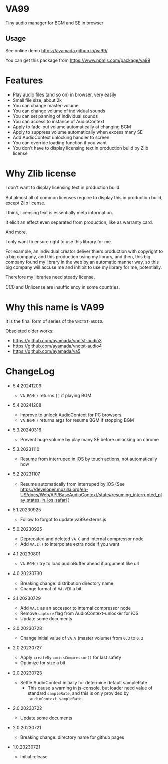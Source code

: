 # VA99

Tiny audio manager for BGM and SE in browser


## Usage

See online demo https://ayamada.github.io/va99/

You can get this package from https://www.npmjs.com/package/va99


# Features

- Play audio files (and so on) in browser, very easily
- Small file size, about 2k
- You can change master-volume
- You can change volume of individual sounds
- You can set panning of individual sounds
- You can access to instance of AudioContext
- Apply to fade-out volume automatically at changing BGM
- Apply to suppress volume automatically when excess many SE
- Add AudioContext unlocking handler to screen
- You can override loading function if you want
- You don't have to display licensing text in production build by Zlib license


# Why Zlib license

I don't want to display licensing text in production build.

But almost all of common licenses require to display this in production build,
except Zlib license.

I think, licensing text is essentially meta information.

It elicit an effect even separated from production, like as warranty card.

And more,

I only want to ensure right to use this library for me.

For example,
an individual creator deliver thiers production with copyright to a big company,
and this production using my library, and then,
this big company found my library in the web by an automatic manner way,
so this big company will accuse me and inhibit to use my library for me,
potentially.

Therefore my libraries need steady license.

CC0 and Unlicense are insufficiency in some countries.


# Why this name is VA99

It is the final form of series of the `VNCTST-AUDIO`.

Obsoleted older works:

- https://github.com/ayamada/vnctst-audio3
- https://github.com/ayamada/vnctst-audio4
- https://github.com/ayamada/va5


# ChangeLog

- 5.4.20241209
    - `VA.BGM()` returns `[]` if playing BGM

- 5.4.20241208
    - Improve to unlock AudioContext for PC browsers
    - `VA.BGM()` returns args for resume BGM if stopping BGM

- 5.3.20240316
    - Prevent huge volume by play many SE before unlocking on chrome

- 5.3.20231110
    - Resume from interruped in iOS by touch actions, not automatically now

- 5.2.20231107
    - Resume automatically from interruped by iOS
      (See https://developer.mozilla.org/en-US/docs/Web/API/BaseAudioContext/state#resuming_interrupted_play_states_in_ios_safari )

- 5.1.20230925
    - Follow to forgot to update va99.externs.js

- 5.0.20230925
    - Deprecated and deleted `VA.C` and internal compressor node
    - Add `VA.I()` to interpolate extra node if you want

- 4.1.20230801
    - `VA.BGM()` try to load audioBuffer ahead if argument like url

- 4.0.20230730
    - Breaking change: distribution directory name
    - Change format of `VA.VER` a bit

- 3.1.20230729
    - Add `VA.C` as an accessor to internal compressor node
    - Remove `capture` flag from AudioContext-unlocker for iOS
    - Update some documents

- 3.0.20230728
    - Change initial value of `VA.V` (master volume) from `0.3` to `0.2`

- 2.0.20230727
    - Apply `createDynamicsCompressor()` for last safety
    - Optimize for size a bit

- 2.0.20230723
    - Settle AudioContext initially for determine default sampleRate
        - This cause a warning in js-console,
          but loader need value of standard `sampleRate`,
          and this is only provided by `_audioContext.sampleRate`.

- 2.0.20230722
    - Update some documents

- 2.0.20230721
    - Breaking change: directory name for github pages

- 1.0.20230721
    - Initial release

